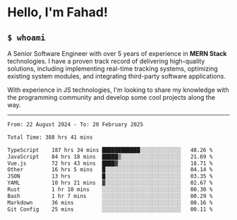 <h1>Hello, I'm Fahad!</h1>

<h2><code>$ whoami</code></h2>

A Senior Software Engineer with over 5 years of experience in **MERN Stack** technologies. I have a proven track record of delivering high-quality solutions, including implementing real-time tracking systems, optimizing existing system modules, and integrating third-party software applications.

With experience in JS technologies, I'm looking to share my knowledge with the programming community and develop some cool projects along the way.

---

<!--START_SECTION:waka-->

```txt
From: 22 August 2024 - To: 20 February 2025

Total Time: 388 hrs 41 mins

TypeScript    187 hrs 34 mins ████████████░░░░░░░░░░░░░   48.26 %
JavaScript    84 hrs 18 mins  █████▒░░░░░░░░░░░░░░░░░░░   21.69 %
Vue.js        72 hrs 43 mins  ████▓░░░░░░░░░░░░░░░░░░░░   18.71 %
Other         16 hrs 5 mins   █░░░░░░░░░░░░░░░░░░░░░░░░   04.14 %
JSON          13 hrs          █░░░░░░░░░░░░░░░░░░░░░░░░   03.35 %
YAML          10 hrs 21 mins  ▓░░░░░░░░░░░░░░░░░░░░░░░░   02.67 %
Rust          1 hr 10 mins    ░░░░░░░░░░░░░░░░░░░░░░░░░   00.30 %
Bash          1 hr 7 mins     ░░░░░░░░░░░░░░░░░░░░░░░░░   00.29 %
Markdown      36 mins         ░░░░░░░░░░░░░░░░░░░░░░░░░   00.16 %
Git Config    25 mins         ░░░░░░░░░░░░░░░░░░░░░░░░░   00.11 %
```

<!--END_SECTION:waka-->

<!--
**heyFahad/heyFahad** is a ✨ _special_ ✨ repository because its `README.md` (this file) appears on your GitHub profile.

Here are some ideas to get you started:

- 🔭 I’m currently working on ...
- 🌱 I’m currently learning ...
- 👯 I’m looking to collaborate on ...
- 🤔 I’m looking for help with ...
- 💬 Ask me about ...
- 📫 How to reach me: ...
- 😄 Pronouns: ...
- ⚡ Fun fact: ...
-->
